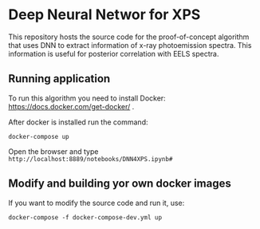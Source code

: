 # Deep Neural Networ for XPS

This repository hosts the source code for the proof-of-concept algorithm that uses DNN to extract information of x-ray photoemission spectra.
This information is useful for posterior correlation with EELS spectra. 


## Running application

To run this algorithm you need to install Docker: https://docs.docker.com/get-docker/ .

After docker is installed run the command:

```
docker-compose up

```

Open the browser and type `http://localhost:8889/notebooks/DNN4XPS.ipynb#`


## Modify and building yor own docker images

If you want to modify the source code and run it, use:

```
docker-compose -f docker-compose-dev.yml up

```
